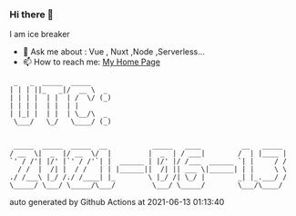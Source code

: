 ### Hi there 👋

I am ice breaker

- 💬 Ask me about : Vue , Nuxt ,Node ,Serverless...
- 📫 How to reach me: [My Home Page](https://icebreaker.top/)

```
 _   _  _____  _____     
| | | ||_   _|/  __ \  _ 
| | | |  | |  | /  \/ (_)
| | | |  | |  | |        
| |_| |  | |  | \__/\  _ 
 \___/   \_/   \____/ (_)
                         
                         
 _____  _____  _____  __           _____   ____          __   _____ 
/ __  \|  _  |/ __  \/  |         |  _  | / ___|        /  | |____ |
`' / /'| |/' |`' / /'`| |  ______ | |/' |/ /___  ______ `| |     / /
  / /  |  /| |  / /   | | |______||  /| || ___ \|______| | |     \ \
./ /___\ |_/ /./ /____| |_        \ |_/ /| \_/ |        _| |_.___/ /
\_____/ \___/ \_____/\___/         \___/ \_____/        \___/\____/
```

auto generated by Github Actions at 2021-06-13 01:13:40
